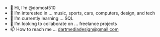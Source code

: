 - 👋 Hi, I’m @domost510
- 👀 I’m interested in ... music, sports, cars, computers, design, and tech
- 🌱 I’m currently learning ... SQL
- 💞️ I’m looking to collaborate on ... freelance projects
- 📫 How to reach me ... dartmediadesign@gmail.com

<!---
domost510/domost510 is a ✨ special ✨ repository because its `README.md` (this file) appears on your GitHub profile.
You can click the Preview link to take a look at your changes.
--->
